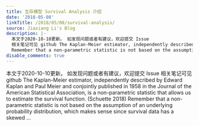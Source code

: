 ```yaml
---
title: 生存模型 Survival Analysis 介绍
date: '2018-05-08'
linkTitle: /2018/05/08/survival-analysis/
source: Jiaxiang Li's Blog
description: |-
  本文于2020-10-10更新。 如发现问题或者有建议，欢迎提交 Issue
  相关笔记可见 github The Kaplan-Meier estimator, independently described by Edward Kaplan and Paul Meier and conjointly published in 1958 in the Journal of the American Statistical Association, is a non-parametric statistic that allows us to estimate the survival function. (Schuette 2018)
  Remember that a non-parametric statistic is not based on the assumption of an underlying probability distribution, which makes sense since survival data has a skewed ...
disable_comments: true
---
```

本文于2020-10-10更新。 如发现问题或者有建议，欢迎提交 Issue
相关笔记可见 github The Kaplan-Meier estimator, independently described by Edward Kaplan and Paul Meier and conjointly published in 1958 in the Journal of the American Statistical Association, is a non-parametric statistic that allows us to estimate the survival function. (Schuette 2018)
Remember that a non-parametric statistic is not based on the assumption of an underlying probability distribution, which makes sense since survival data has a skewed ...